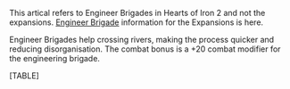 This artical refers to Engineer Brigades in Hearts of Iron 2 and not the
expansions. [Engineer
Brigade](/wiki/Engineer_Brigade "Engineer Brigade") information for the
Expansions is here.

Engineer Brigades help crossing rivers, making the process quicker and
reducing disorganisation. The combat bonus is a +20 combat modifier for
the engineering brigade.

[TABLE]
